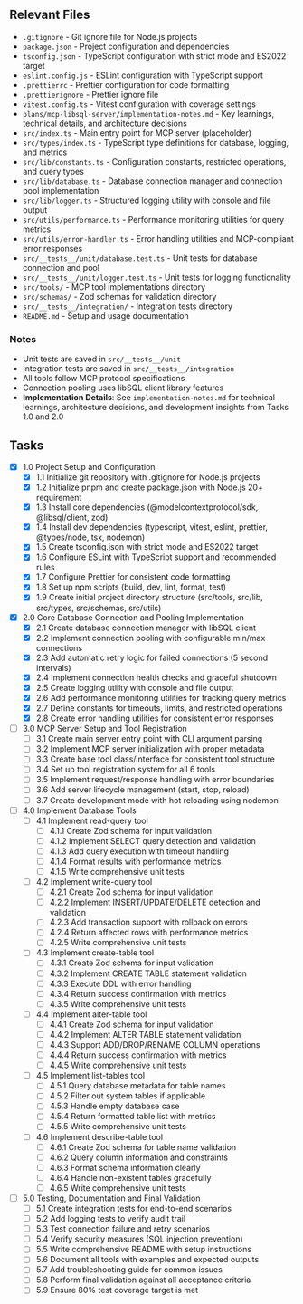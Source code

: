 ## Relevant Files

- `.gitignore` - Git ignore file for Node.js projects
- `package.json` - Project configuration and dependencies
- `tsconfig.json` - TypeScript configuration with strict mode and ES2022 target
- `eslint.config.js` - ESLint configuration with TypeScript support
- `.prettierrc` - Prettier configuration for code formatting
- `.prettierignore` - Prettier ignore file
- `vitest.config.ts` - Vitest configuration with coverage settings
- `plans/mcp-libsql-server/implementation-notes.md` - Key learnings, technical details, and architecture decisions
- `src/index.ts` - Main entry point for MCP server (placeholder)
- `src/types/index.ts` - TypeScript type definitions for database, logging, and metrics
- `src/lib/constants.ts` - Configuration constants, restricted operations, and query types
- `src/lib/database.ts` - Database connection manager and connection pool implementation
- `src/lib/logger.ts` - Structured logging utility with console and file output
- `src/utils/performance.ts` - Performance monitoring utilities for query metrics
- `src/utils/error-handler.ts` - Error handling utilities and MCP-compliant error responses
- `src/__tests__/unit/database.test.ts` - Unit tests for database connection and pool
- `src/__tests__/unit/logger.test.ts` - Unit tests for logging functionality
- `src/tools/` - MCP tool implementations directory
- `src/schemas/` - Zod schemas for validation directory
- `src/__tests__/integration/` - Integration tests directory
- `README.md` - Setup and usage documentation

### Notes

- Unit tests are saved in `src/__tests__/unit`
- Integration tests are saved in `src/__tests__/integration`
- All tools follow MCP protocol specifications
- Connection pooling uses libSQL client library features
- **Implementation Details**: See `implementation-notes.md` for technical learnings, architecture decisions, and development insights from Tasks 1.0 and 2.0

## Tasks

- [x] 1.0 Project Setup and Configuration
  - [x] 1.1 Initialize git repository with .gitignore for Node.js projects
  - [x] 1.2 Initialize pnpm and create package.json with Node.js 20+ requirement
  - [x] 1.3 Install core dependencies (@modelcontextprotocol/sdk, @libsql/client, zod)
  - [x] 1.4 Install dev dependencies (typescript, vitest, eslint, prettier, @types/node, tsx, nodemon)
  - [x] 1.5 Create tsconfig.json with strict mode and ES2022 target
  - [x] 1.6 Configure ESLint with TypeScript support and recommended rules
  - [x] 1.7 Configure Prettier for consistent code formatting
  - [x] 1.8 Set up npm scripts (build, dev, lint, format, test)
  - [x] 1.9 Create initial project directory structure (src/tools, src/lib, src/types, src/schemas, src/utils)

- [x] 2.0 Core Database Connection and Pooling Implementation  
  - [x] 2.1 Create database connection manager with libSQL client
  - [x] 2.2 Implement connection pooling with configurable min/max connections
  - [x] 2.3 Add automatic retry logic for failed connections (5 second intervals)
  - [x] 2.4 Implement connection health checks and graceful shutdown
  - [x] 2.5 Create logging utility with console and file output
  - [x] 2.6 Add performance monitoring utilities for tracking query metrics
  - [x] 2.7 Define constants for timeouts, limits, and restricted operations
  - [x] 2.8 Create error handling utilities for consistent error responses

- [ ] 3.0 MCP Server Setup and Tool Registration
  - [ ] 3.1 Create main server entry point with CLI argument parsing
  - [ ] 3.2 Implement MCP server initialization with proper metadata
  - [ ] 3.3 Create base tool class/interface for consistent tool structure
  - [ ] 3.4 Set up tool registration system for all 6 tools
  - [ ] 3.5 Implement request/response handling with error boundaries
  - [ ] 3.6 Add server lifecycle management (start, stop, reload)
  - [ ] 3.7 Create development mode with hot reloading using nodemon

- [ ] 4.0 Implement Database Tools
  - [ ] 4.1 Implement read-query tool
    - [ ] 4.1.1 Create Zod schema for input validation
    - [ ] 4.1.2 Implement SELECT query detection and validation
    - [ ] 4.1.3 Add query execution with timeout handling
    - [ ] 4.1.4 Format results with performance metrics
    - [ ] 4.1.5 Write comprehensive unit tests
  - [ ] 4.2 Implement write-query tool
    - [ ] 4.2.1 Create Zod schema for input validation
    - [ ] 4.2.2 Implement INSERT/UPDATE/DELETE detection and validation
    - [ ] 4.2.3 Add transaction support with rollback on errors
    - [ ] 4.2.4 Return affected rows with performance metrics
    - [ ] 4.2.5 Write comprehensive unit tests
  - [ ] 4.3 Implement create-table tool
    - [ ] 4.3.1 Create Zod schema for input validation
    - [ ] 4.3.2 Implement CREATE TABLE statement validation
    - [ ] 4.3.3 Execute DDL with error handling
    - [ ] 4.3.4 Return success confirmation with metrics
    - [ ] 4.3.5 Write comprehensive unit tests
  - [ ] 4.4 Implement alter-table tool
    - [ ] 4.4.1 Create Zod schema for input validation
    - [ ] 4.4.2 Implement ALTER TABLE statement validation
    - [ ] 4.4.3 Support ADD/DROP/RENAME COLUMN operations
    - [ ] 4.4.4 Return success confirmation with metrics
    - [ ] 4.4.5 Write comprehensive unit tests
  - [ ] 4.5 Implement list-tables tool
    - [ ] 4.5.1 Query database metadata for table names
    - [ ] 4.5.2 Filter out system tables if applicable
    - [ ] 4.5.3 Handle empty database case
    - [ ] 4.5.4 Return formatted table list with metrics
    - [ ] 4.5.5 Write comprehensive unit tests
  - [ ] 4.6 Implement describe-table tool
    - [ ] 4.6.1 Create Zod schema for table name validation
    - [ ] 4.6.2 Query column information and constraints
    - [ ] 4.6.3 Format schema information clearly
    - [ ] 4.6.4 Handle non-existent tables gracefully
    - [ ] 4.6.5 Write comprehensive unit tests

- [ ] 5.0 Testing, Documentation and Final Validation
  - [ ] 5.1 Create integration tests for end-to-end scenarios
  - [ ] 5.2 Add logging tests to verify audit trail
  - [ ] 5.3 Test connection failure and retry scenarios
  - [ ] 5.4 Verify security measures (SQL injection prevention)
  - [ ] 5.5 Write comprehensive README with setup instructions
  - [ ] 5.6 Document all tools with examples and expected outputs
  - [ ] 5.7 Add troubleshooting guide for common issues
  - [ ] 5.8 Perform final validation against all acceptance criteria
  - [ ] 5.9 Ensure 80% test coverage target is met